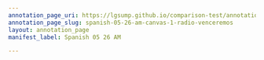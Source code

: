 ```yaml
---
annotation_page_uri: https://lgsump.github.io/comparison-test/annotations/spanish-05-26-am-canvas-1-radio-venceremos.json
annotation_page_slug: spanish-05-26-am-canvas-1-radio-venceremos
layout: annotation_page
manifest_label: Spanish 05 26 AM

---
```


